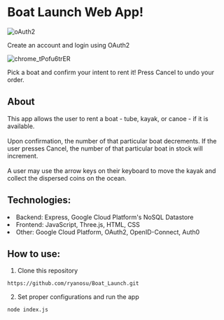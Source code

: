 # Boat Launch Web App!

![oAuth2](https://github.com/ryanosu/Boat_Launch/assets/86269596/c0317df8-6a95-4c5b-8b79-acc38a1e2e4e)

Create an account and login using OAuth2

![chrome_tPofu6trER](https://github.com/ryanosu/Boat_Launch/assets/86269596/9507fa8c-ee28-4307-b524-a3ad12cd2071)

Pick a boat and confirm your intent to rent it! Press Cancel to undo your order.

<h2>About</h2>
This app allows the user to rent a boat - tube, kayak, or canoe - if it is available. <br> <br> Upon confirmation, the number of that particular boat decrements. If the user presses Cancel, the number of that particular boat in stock will increment. <br> <br> 
A user may use the arrow keys on their keyboard to move the kayak and collect the dispersed coins on the ocean.

<h2>Technologies:</h2>
<li>Backend: Express, Google Cloud Platform's NoSQL Datastore</li>
<li>Frontend: JavaScript, Three.js, HTML, CSS</li>
<li>Other: Google Cloud Platform, OAuth2, OpenID-Connect, Auth0</li>

<h2>How to use:</h2>

1. Clone this repository

```sh
https://github.com/ryanosu/Boat_Launch.git
```

2. Set proper configurations and run the app

```sh
node index.js
```
